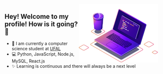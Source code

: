 <img src="img\computer-illustration.png"  width="260px" align="right">

## Hey! Welcome to my profile! How is it going? 👋

* 🚀 I am currently a computer science student at [UFAL](https://ufal.br/)
* 💻 Python, JavaScript, Node.js, MySQL, React.js
* ✨ Learning is continuous and there will always be a next level
